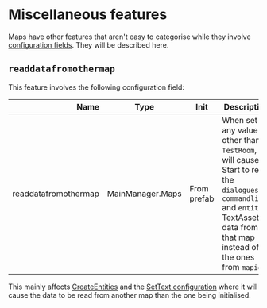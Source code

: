 # Miscellaneous features
Maps have other features that aren't easy to categorise while they involve [configuration fields](Fields/Configuration%20fields.md). They will be described here.

## `readdatafromothermap`
This feature involves the following configuration field:

|Name|Type|Init|Description|Default|
|---:|----|----|----------|-------|
|readdatafromothermap|MainManager.Maps|From prefab|When set to any value other than `TestRoom`, it will cause Start to read the `dialogues`, `commandlines` and `entities` TextAsset data from that map instead of the ones from `mapid`|`TestRoom`|

This mainly affects [CreateEntities](Init%20methods/CreateEntities.md) and the [SetText configuration](SetText%20configuration.md) where it will cause the data to be read from another map than the one being initialised.
